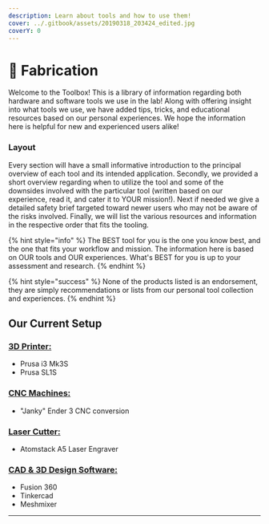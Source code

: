 ```yaml
---
description: Learn about tools and how to use them!
cover: ../.gitbook/assets/20190318_203424_edited.jpg
coverY: 0
---
```


# 🔧 Fabrication

Welcome to the Toolbox! This is a library of information regarding both hardware and software tools we use in the lab! Along with offering insight into what tools we use, we have added tips, tricks, and educational resources based on our personal experiences. We hope the information here is helpful for new and experienced users alike!&#x20;

### Layout

Every section will have a small informative introduction to the principal overview of each tool and its intended application. Secondly, we provided a short overview regarding when to utilize the tool and some of the downsides involved with the particular tool (written based on our experience, read it, and cater it to YOUR mission!). Next if needed we give a detailed safety brief targeted toward newer users who may not be aware of the risks involved. Finally, we will list the various resources and information in the respective order that fits the tooling.&#x20;



{% hint style="info" %}
The BEST tool for you is the one you know best, and the one that fits your workflow and mission. The information here is based on OUR tools and OUR experiences. What's BEST for you is up to your assessment and research.
{% endhint %}

{% hint style="success" %}
None of the products listed is an endorsement, they are simply recommendations or lists from our personal tool collection and experiences.&#x20;
{% endhint %}

## Our Current Setup

### [3D Printer:](3d-printing.md)

* Prusa i3 Mk3S
* Prusa SL1S

### [CNC Machines:](cnc-machining.md)

* "Janky" Ender 3 CNC conversion

### [Laser Cutter:](../supply-chain/laser-and-cnc-cutting.md)

* Atomstack A5 Laser Engraver

### [CAD & 3D Design Software:](../design-simulation-and-software/computer-aided-design.md)

* Fusion 360
* Tinkercad&#x20;
* Meshmixer





****
